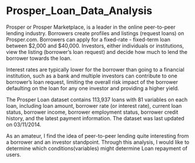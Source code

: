 # Prosper_Loan_Data_Analysis
Prosper or Prosper Marketplace, is a leader in the online peer-to-peer lending industry. Borrowers create profiles and listings (request loans) on Prosper.com. Borrowers can apply for a fixed-rate - fixed-term loan between $2,000 and $40,000. Investors, either individuals or institutions, view the listing (borrower’s loan request) and decide how much to lend the borrower towards the loan.

Interest rates are typically lower for the borrower than going to a financial institution, such as a bank and multiple investors can contribute to one borrower’s loan request, limiting the overall risk impact of the borrower defaulting on the loan for any one investor and providing a higher yield.

The Prosper Loan dataset contains 113,937 loans with 81 variables on each loan, including loan amount, borrower rate (or interest rate), current loan status, borrower income, borrower employment status, borrower credit history, and the latest payment information. The dataset was last updated on 03/11/2014.

As an amateur, I find the idea of peer-to-peer lending quite interesting from a borrower and an investor standpoint. Through this analysis, I would like to determine which conditions(variables) might determine Loan repayment of users.
